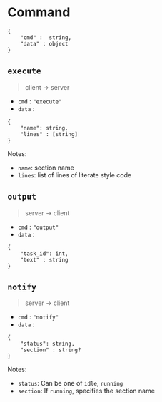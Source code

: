 Command
=======

```
{
	"cmd" :  string,
	"data" : object
}
```

`execute`
---------

> client -> server

* `cmd` : `"execute"`
* `data` :

```
{
	"name": string,
	"lines" : [string]
}
```

Notes:

* `name`: section name
* `lines`: list of lines of literate style code

`output`
---------

> server -> client

* `cmd` : `"output"`
* `data` :

```
{
	"task_id": int,
	"text" : string
}
```

`notify`
---------

> server -> client

* `cmd` : `"notify"`
* `data` :

```
{
	"status": string,
	"section" : string?
}
```

Notes:

* `status`: Can be one of `idle`, `running`
* `section`: If `running`, specifies the section name
